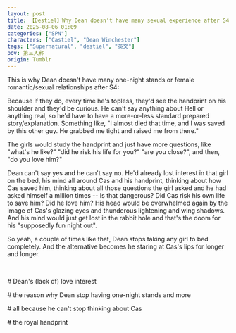 ```yaml
---
layout: post
title: 【Destiel】Why Dean doesn't have many sexual experience after S4
date: 2025-08-06 01:09
categories: ["SPN"]
characters: ["Castiel", "Dean Winchester"]
tags: ["Supernatural", "destiel", "英文"]
pov: 第三人称
origin: Tumblr
---
```


This is why Dean doesn't have many one-night stands or female romantic/sexual relationships after S4:

Because if they do, every time he's topless, they'd see the handprint on his shoulder and they'd be curious. He can't say anything about Hell or anything real, so he'd have to have a more-or-less standard prepared story/explanation. Something like, "I almost died that time, and I was saved by this other guy. He grabbed me tight and raised me from there."

The girls would study the handprint and just have more questions, like "what's he like?" "did he risk his life for you?" "are you close?", and then, "do you love him?"

Dean can't say yes and he can't say no. He'd already lost interest in that girl on the bed, his mind all around Cas and his handprint, thinking about how Cas saved him, thinking about all those questions the girl asked and he had asked himself a million times -- Is that dangerous? Did Cas risk his own life to save him? Did he love him? His head would be overwhelmed again by the image of Cas's glazing eyes and thunderous lightening and wing shadows. And his mind would just get lost in the rabbit hole and that's the doom for his "supposedly fun night out".

So yeah, a couple of times like that, Dean stops taking any girl to bed completely. And the alternative becomes he staring at Cas's lips for longer and longer.

<br>

\# Dean's (lack of) love interest

\# the reason why Dean stop having one-night stands and more

\# all because he can't stop thinking about Cas

\# the royal handprint
